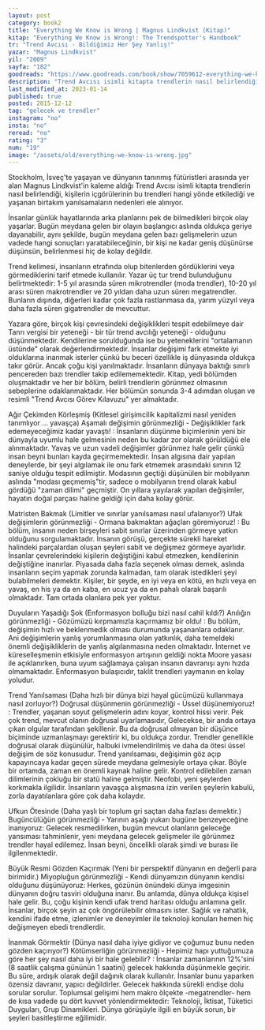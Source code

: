 ```yaml
---
layout: post  
category: book2  
title: "Everything We Know is Wrong | Magnus Lindkvist (Kitap)"  
kitap: "Everything We Know is Wrong!: The Trendspotter's Handbook"  
tr: "Trend Avcısı - Bildiğimiz Her Şey Yanlış!"  
yazar: "Magnus Lindkvist"  
yil: "2009"  
sayfa: "182"  
goodreads: "https://www.goodreads.com/book/show/7059612-everything-we-know-is-wrong"
description: "Trend Avcısı isimli kitapta trendlerin nasıl belirlendiği, kişilerin içgörülerinin bu trendleri hangi yönde etkilediği ve yaşanan birtakım yanılsamaların nedenleri ele alınıyor."
last_modified_at: 2023-01-14
published: true
posted: 2015-12-12
tag: "gelecek ve trendler"
instagram: "no"
insta: "no"
reread: "no"
rating: "3"
num: "19"
image: "/assets/old/everything-we-know-is-wrong.jpg"
---
```


Stockholm, İsveç'te yaşayan ve dünyanın tanınmış fütüristleri arasında yer alan Magnus Lindkvist'in kaleme aldığı Trend Avcısı isimli kitapta trendlerin nasıl belirlendiği, kişilerin içgörülerinin bu trendleri hangi yönde etkilediği ve yaşanan birtakım yanılsamaların nedenleri ele alınıyor.  
  
İnsanlar günlük hayatlarında arka planlarını pek de bilmedikleri birçok olay yaşarlar. Bugün meydana gelen bir olayın başlangıcı aslında oldukça geriye dayanabilir, aynı şekilde, bugün meydana gelen bazı gelişmelerin uzun vadede hangi sonuçları yaratabileceğinin, bir kişi ne kadar geniş düşünürse düşünsün, belirlenmesi hiç de kolay değildir.  
  
Trend kelimesi, insanların etrafında olup bitenlerden gördüklerini veya görmediklerini tarif etmede kullanılır. Yazar üç tur trend bulunduğunu belirtmektedir: 1-5 yıl arasında süren mikrotrendler (moda trendler), 10-20 yıl arası süren makrotrendler ve 20 yıldan daha uzun süren megatrendler. Bunların dışında, diğerleri kadar çok fazla rastlanmasa da, yarım yüzyıl veya daha fazla süren gigatrendler de mevcuttur.  
  
Yazara göre, birçok kişi çevresindeki değişiklikleri tespit edebilmeye dair Tanrı vergisi bir yeteneği - bir tür trend avcılığı yeteneği - olduğunu düşünmektedir. Kendilerine sorulduğunda ise bu yeteneklerini "ortalamanın üstünde" olarak değerlendirmektedir. İnsanlar değişimi fark etmekte iyi olduklarına inanmak isterler çünkü bu beceri özellikle iş dünyasında oldukça takır görür. Ancak çoğu kişi yanılmaktadır. İnsanların dünyaya baktığı sınırlı pencereden bazı trendler takip edilememektedir. Kitap, yedi bölümden oluşmaktadır ve her bir bölüm, belirli trendlerin görünmez olmasının sebeplerine odaklanmaktadır. Her bölümün sonunda 3-4 adımdan oluşan ve resimli "Trend Avcısı Görev Kılavuzu" yer almaktadır.  
  
Ağır Çekimden Körleşmiş (Kitlesel girişimcilik kapitalizmi nasıl yeniden tanımlıyor … yavaşça) Aşamalı değişimin görünmezliği - Değişiklikler fark edemeyeceğimiz kadar yavaştı! : İnsanların düşünme biçimlerinin yeni bir dünyayla uyumlu hale gelmesinin neden bu kadar zor olarak görüldüğü ele alınmaktadır. Yavaş ve uzun vadeli değişimler görünmez hale gelir çünkü insan beyni bunları kayda geçirmemektedir. İnsan algısına dair yapılan deneylerde, bir şeyi algılamak ile onu fark etmemek arasındaki sınırın 12 saniye olduğu tespit edilmiştir. Modasının geçtiği düşünülen bir mobilyanın aslında "modası geçmemiş"tir, sadece o mobilyanın trend olarak kabul gördüğü "zaman dilimi" geçmiştir. On yıllara yayılarak yapılan değişimler, hayatın doğal parçası haline geldiği için daha kolay görür.  
  
Matristen Bakmak (Limitler ve sınırlar yanılsaması nasıl ufalanıyor?) Ufak değişimlerin görünmezliği - Ormana bakmaktan ağaçları göremiyoruz! : Bu bölüm, insanın neden birşeyleri sabit sınırlar üzerinden görmeye yatkın olduğunu sorgulamaktadır. İnsanın görüşü, gerçekte sürekli hareket halindeki parçalardan oluşan şeyleri sabit ve değişmez görmeye ayarlıdır. İnsanlar çevrelerindeki kişilerin değiştiğini kabul etmezken, kendilerinin değiştiğine inanırlar. Piyasada daha fazla seçenek olması demek, aslında insanların seçim yapmak zorunda kalmadan, tam olarak istedikleri şeyi bulabilmeleri demektir. Kişiler, bir şeyde, en iyi veya en kötü, en hızlı veya en yavaş, en his ya da en kaba, en ucuz ya da en pahalı olarak başarılı olmaktadır. Tam ortada olanlara pek yer yoktur.  
  
Duyuların Yaşadığı Şok (Enformasyon bolluğu bizi nasıl cahil kıldı?) Anılığın görünmezliği - Gözümüzü kırpmamızla kaçırmamız bir oldu! : Bu bölüm, değişimin hızlı ve beklenmedik olması durumunda yaşananlara odaklanır. Ani değişimlerin yanlış yorumlanmasına olan yatkınlık, daha temeldeki önemli değişikliklerin de yanlış algılanmasına neden olmaktadır. İnternet ve küreselleşmenin etkisiyle enformasyon artışının geldiği nokta Moore yasası ile açıklanırken, buna uyum sağlamaya çalışan insanın davranışı aynı hızda olmamaktadır. Enformasyon bulaşıcıdır, taklit trendleri yaymanın en kolay yoludur.  
  
Trend Yanılsaması (Daha hızlı bir dünya bizi hayal gücümüzü kullanmaya nasıl zorluyor?) Doğrusal düşünmenin görünmezliği - Üssel düşünemiyoruz! : Trendler, yaşanan soyut gelişmelerin adını koyar, kontrol hissi verir. Pek çok trend, mevcut olanın doğrusal uyarlamasıdır, Gelecekse, bir anda ortaya çıkan olgular tarafından şekillenir. Bu da doğrusal olmayan bir düşünce biçiminde uzmanlaşmayı gerektirir ki, bu oldukça zordur. Trendler genellikle doğrusal olarak düşünülür, halbuki ivmelendirilmiş ve daha da ötesi üssel değişim de söz konusudur. Trend yanılsaması, değişimin göz açıp kapayıncaya kadar geçen sürede meydana gelmesiyle ortaya çıkar. Böyle bir ortamda, zaman en önemli kaynak haline gelir. Kontrol edilebilen zaman dilimlerinin çokluğu bir statü haline gelmiştir. Neofobi, yeni şeylerden korkmakla ilgilidir. İnsanların yavaşça alışmasına izin verilen şeylerin kabulü, zorla dayatılanlara göre çok daha kolaydır.  
  
Ufkun Ötesinde (Daha yaşlı bir toplum gri saçtan daha fazlası demektir.) Bugüncülüğün görünmezliği - Yarının aşağı yukarı bugüne benzeyeceğine inanıyoruz: Gelecek resmedilirken, bugün mevcut olanların geleceğe yansıması tahminlenir, yeni meydana gelecek gelişmeler ile görünmez trendler hayal edilemez. İnsan beyni, öncelikli olarak şimdi ve burası ile ilgilenmektedir.  
  
Büyük Resmi Gözden Kaçırmak (Yeni bir perspektif dünyanın en değerli para birimidir.) Miyopluğun görünmezliği - Kendi dünyamızın dünyanın kendisi olduğunu düşünüyoruz: Herkes, gözünün önündeki dünya imgesinin dünyanın doğru tasviri olduğuna inanır. Bu anlamda, dünya oldukça kişisel hale gelir. Bu, çoğu kişinin kendi ufak trend haritası olduğu anlamına gelir. İnsanlar, birçok şeyin az çok öngörülebilir olmasını ister. Sağlık ve rahatlık, kendini ifade etme, izlenimler ve deneyimler ile teknoloji konuları hemen hiç değişmeyen ebedi trendlerdir.  
  
İnanmak Görmektir (Dünya nasıl daha iyiye gidiyor ve çoğumuz bunu neden gözden kaçırıyor?) Kötümserliğin görünmezliği - Hepimiz hapı yuttuğumuza göre her şey nasıl daha iyi bir hale gelebilir? : İnsanlar zamanlarının 12%'sini (8 saatlik çalışma gününün 1 saatini) gelecek hakkında düşünmekle geçirir. Bu süre, ardışık olarak değil dağınık olarak kullanılır. İnsanlar bunu yaparken özensiz davranır, yapıcı değildirler. Gelecek hakkında sürekli endişe dolu sorular sorulur. Toplumsal gelişimi hem makro ölçekte -megatrendler- hem de kısa vadede şu dört kuvvet yönlendirmektedir: Teknoloji, İktisat, Tüketici Duyguları, Grup Dinamikleri. Dünya görüşüyle ilgili en büyük sorun, bir şeyleri basitleştirme eğilimidir.  
